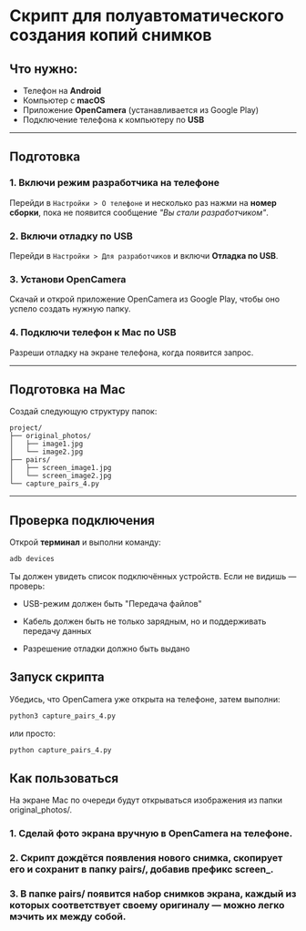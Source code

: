 # Скрипт для полуавтоматического создания копий снимков

## Что нужно:
- Телефон на **Android**
- Компьютер с **macOS**
- Приложение **OpenCamera** (устанавливается из Google Play)
- Подключение телефона к компьютеру по **USB**

---

## Подготовка

### 1. Включи режим разработчика на телефоне
Перейди в `Настройки > О телефоне` и несколько раз нажми на **номер сборки**, пока не появится сообщение _"Вы стали разработчиком"_.

### 2. Включи отладку по USB
Перейди в `Настройки > Для разработчиков` и включи **Отладка по USB**.

### 3. Установи OpenCamera
Скачай и открой приложение OpenCamera из Google Play, чтобы оно успело создать нужную папку.

### 4. Подключи телефон к Mac по USB
Разреши отладку на экране телефона, когда появится запрос.

---

## Подготовка на Mac

Создай следующую структуру папок:

```
project/
├── original_photos/
│   ├── image1.jpg
│   └── image2.jpg
├── pairs/
│   ├── screen_image1.jpg
│   └── screen_image2.jpg
└── capture_pairs_4.py
```

---

## Проверка подключения

Открой **терминал** и выполни команду:

```bash
adb devices
```

Ты должен увидеть список подключённых устройств.
Если не видишь — проверь:

- USB-режим должен быть "Передача файлов"

- Кабель должен быть не только зарядным, но и поддерживать передачу данных

- Разрешение отладки должно быть выдано

## Запуск скрипта

Убедись, что OpenCamera уже открыта на телефоне, затем выполни:

```bash
python3 capture_pairs_4.py
```
или просто:

```bash
python capture_pairs_4.py
```
## Как пользоваться
На экране Mac по очереди будут открываться изображения из папки original_photos/.

### 1. Сделай фото экрана вручную в OpenCamera на телефоне.

### 2. Скрипт дождётся появления нового снимка, скопирует его и сохранит в папку pairs/, добавив префикс screen_.

### 3. В папке pairs/ появится набор снимков экрана, каждый из которых соответствует своему оригиналу — можно легко мэчить их между собой.
